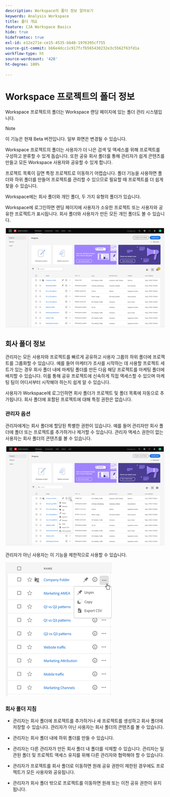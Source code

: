 ```yaml
---
description: Workspace의 폴더 정보 알아보기
keywords: Analysis Workspace
title: 폴더 개요
feature: CJA Workspace Basics
hide: true
hidefromtoc: true
exl-id: e12e271e-ce15-4535-bb48-1976395cf755
source-git-commit: bb6e4dcc1c917fcfb565430232e3c5562f63fd1a
workflow-type: ht
source-wordcount: '428'
ht-degree: 100%

---
```


# Workspace 프로젝트의 폴더 정보

Workspace 프로젝트의 폴더는 Workspace 랜딩 페이지에 있는 폴더 관리 시스템입니다.

>[!NOTE]
>
>이 기능은 현재 Beta 버전입니다. 일부 화면은 변경될 수 있습니다.

Workspace 프로젝트의 폴더는 사용자가 더 나은 검색 및 액세스를 위해 프로젝트를 구성하고 분류할 수 있게 돕습니다. 또한 공유 회사 폴더를 통해 관리자가 쉽게 콘텐츠를 만들고 모든 Workspace 사용자와 공유할 수 있게 합니다. 

프로젝트 목록이 길면 특정 프로젝트로 이동하기 어렵습니다. 폴더 기능을 사용하면 폴더와 하위 폴더를 만들어 프로젝트를 관리할 수 있으므로 필요할 때 프로젝트를 더 쉽게 찾을 수 있습니다. 

Workspace에는 회사 폴더와 개인 폴더, 두 가지 유형의 폴더가 있습니다.

Workspace에 로그인하면 랜딩 페이지에 사용자가 소유한 프로젝트 또는 사용자와 공유한 프로젝트가 표시됩니다. 회사 폴더와 사용자가 만든 모든 개인 폴더도 볼 수 있습니다.

![](/help/analysis-workspace/build-workspace-project/assets/landing-page.png)

## 회사 폴더 정보

관리자는 모든 사용자와 프로젝트를 빠르게 공유하고 사용자 그룹의 하위 폴더에 프로젝트를 그룹화할 수 있습니다. 예를 들어 마케터가 조사를 시작하는 데 사용할 프로젝트 세트가 있는 경우 회사 폴더 내에 마케팅 폴더를 만든 다음 해당 프로젝트를 마케팅 폴더에 배치할 수 있습니다. 이를 통해 공유 프로젝트에 신속하게 직접 액세스할 수 있으며 마케팅 팀이 어디서부터 시작해야 하는지 쉽게 알 수 있습니다.

사용자가 Workspace에 로그인하면 회사 폴더가 프로젝트 및 폴더 목록에 자동으로 추가됩니다. 회사 폴더에 포함된 프로젝트에 대해 특정 권한은 없습니다.

### 관리자 옵션

관리자에게는 회사 폴더에 할당된 특별한 권한이 있습니다. 예를 들어 관리자만 회사 폴더에 폴더 또는 프로젝트를 추가하거나 제거할 수 있습니다. 관리자 액세스 권한이 없는 사용자는 회사 폴더의 콘텐츠를 볼 수 있습니다.

![](/help/analysis-workspace/build-workspace-project/assets/admin-access-co-folder.png)

관리자가 아닌 사용자는 이 기능을 제한적으로 사용할 수 있습니다.

![](/help/analysis-workspace/build-workspace-project/assets/non-admin-options.png)

### 회사 폴더 지침

- 관리자는 회사 폴더에 프로젝트를 추가하거나 새 프로젝트를 생성하고 회사 폴더에 저장할 수 있습니다. 관리자가 아닌 사용자는 회사 폴더의 콘텐츠를 볼 수 있습니다.

- 관리자는 회사 폴더 내에 하위 폴더를 만들 수 있습니다.

- 관리자는 다른 관리자가 만든 회사 폴더 내 폴더를 삭제할 수 있습니다. 관리자는 일관된 폴더 및 프로젝트 액세스 유지를 위해 다른 관리자와 협력해야 할 수 있습니다.

- 관리자가 프로젝트를 회사 폴더로 이동하면 원래 공유 권한이 제한된 경우에도 프로젝트가 모든 사용자와 공유됩니다.

- 관리자가 회사 폴더 밖으로 프로젝트를 이동하면 원래 또는 이전 공유 권한이 유지됩니다.

